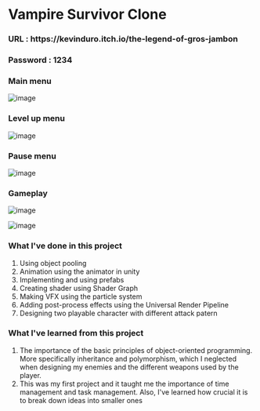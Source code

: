 # Vampire Survivor Clone
<h3>URL : https://kevinduro.itch.io/the-legend-of-gros-jambon </h3>
<h3>Password : 1234 </h3>

<h3>Main menu</h3>

![image](https://github.com/user-attachments/assets/9baf01ea-6bfe-4253-8d3e-229ba9023117)
<h3>Level up menu</h3>

![image](https://github.com/user-attachments/assets/532524b7-f449-4ba2-b48d-753eb01e6813)
<h3>Pause menu</h3>

![image](https://github.com/user-attachments/assets/fa4bd6ff-25c2-40ab-a50c-d581f0a5396d)
<h3>Gameplay</h3>

![image](https://github.com/user-attachments/assets/5b94dc9b-0341-4a62-afb6-acdaae12f0d9)

![image](https://github.com/user-attachments/assets/dee71880-cd40-4c93-8710-59e79c36eec1)







<h3>What I've done in this project</h3>
<ol>
  <li>Using object pooling</li>
  <li>Animation using the animator in unity</li>
  <li>Implementing and using prefabs </li>
  <li>Creating shader using Shader Graph</li>
  <li>Making VFX using the particle system</li>
  <li>Adding post-process effects using the Universal Render Pipeline</li>
  <li>Designing two playable character with different attack patern</li>
</ol>

<h3>What I've learned from this project</h3>
<ol>
  <li>The importance of the basic principles of object-oriented programming. More specifically inheritance and polymorphism, which I neglected when designing my enemies and the different weapons used by the player.</li>
  <li>This was my first project and it taught me the importance of time management and task management. Also, I've learned how crucial it is to break down ideas into smaller ones</li>
</ol>
